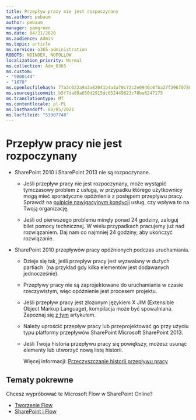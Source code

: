 ```yaml
---
title: Przepływ pracy nie jest rozpoczynany
ms.author: pebaum
author: pebaum
manager: pamgreen
ms.date: 04/21/2020
ms.audience: Admin
ms.topic: article
ms.service: o365-administration
ROBOTS: NOINDEX, NOFOLLOW
localization_priority: Normal
ms.collection: Adm_O365
ms.custom:
- "9000144"
- "1670"
ms.openlocfilehash: 77a3c022a9a3a82041b4a4a70c72c2e0940c0fba27f296f07881e3abebf1e464
ms.sourcegitcommit: b5f7da89a650d2915dc652449623c78be6247175
ms.translationtype: MT
ms.contentlocale: pl-PL
ms.lasthandoff: 08/05/2021
ms.locfileid: "53907748"
---
```

# <a name="workflow-is-not-starting"></a>Przepływ pracy nie jest rozpoczynany

- SharePoint 2010 i SharePoint 2013 nie są rozpoczynane.

    - Jeśli przepływ pracy nie jest rozpoczynany, może wystąpić tymczasowy problem z usługą, w przypadku którego użytkownicy mogą mieć sporadyczne opóźnienia z postępem przepływu pracy. Sprawdź na [pulpicie nawigacyjnym kondycji](https://admin.microsoft.com/AdminPortal/Home/servicehealth) usług, czy wpływa to na Twoją organizację.

    - Jeśli od pierwszego problemu minęły ponad 24 godziny, zaloguj bilet pomocy technicznej. W wielu przypadkach pracujemy już nad rozwiązaniem. Daj nam co najmniej 24 godziny, aby ukończyć rozwiązanie.

- SharePoint 2010 przepływów pracy opóźnionych podczas uruchamiania.

    - Dzieje się tak, jeśli przepływ pracy jest wyzwalany w dużych partiach. (na przykład gdy kilka elementów jest dodawanych jednocześnie).

    - Przepływy pracy nie są zaprojektowane do uruchamiania w czasie rzeczywistym, więc opóźnienie jest procesem projektu.

   -  Jeśli przepływ pracy jest złożonym językiem X JIM (Extensible Object Markup Language), kompilacja może być spowalniana. Zapoznaj się [z tym](https://support.microsoft.com//kb/3043697) artykułem.

    - Należy uprościć przepływ pracy lub przeprojektować go przy użyciu typu platformy przepływów SharePoint Microsoft SharePoint 2013.

    - Jeśli Twoja historia przepływu pracy się powiększy, możesz usunąć elementy lub utworzyć nową listę historii.

        Więcej informacji: [Przeczyszczanie historii przepływu pracy](https://blogs.technet.microsoft.com/marj/2015/08/07/sharepoint-2010-workflows-best-practice-purge-workflow-history-list-items/)


## <a name="related-topics"></a>Tematy pokrewne
Chcesz wypróbować te Microsoft Flow w SharePoint Online?
- [Tworzenie Flow](https://support.office.com/article/Create-a-flow-for-a-list-or-library-in-SharePoint-Online-or-OneDrive-for-Business-a9c3e03b-0654-46af-a254-20252e580d01) 
- [SharePoint i Flow](https://flow.microsoft.com/blog/sharepoint-and-flow/) 
